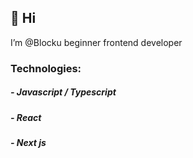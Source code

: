 ## 👋 Hi 
I’m @Blocku beginner frontend developer

### Technologies:
##### - Javascript / Typescript
##### - React
##### - Next js




<!--
-  <img src="https://github.com/user-attachments/assets/edc875a5-690c-46d6-b1c9-e44b5b198bb6" width="20" height="20"> Javascript / <img src="https://github.com/user-attachments/assets/3ef5b9a2-8a7c-4942-862f-0b7b080e12a8" width="20" height="20"> Typescript
-  <img src="https://github.com/user-attachments/assets/94d0b3b6-bbbb-42fe-8285-d6dbed99f582" width="20" height="17"> React
-  <img src="https://github.com/user-attachments/assets/1cbf87fc-d43e-4e62-a696-b2f8dd5bc133" width="20" height="20"> Next js
-->

